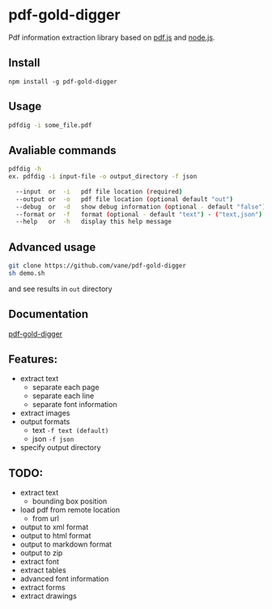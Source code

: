 pdf-gold-digger
====

Pdf information extraction library based on [pdf.js](https://mozilla.github.io/pdf.js/)
and [node.js](https://nodejs.org).

## Install
```npm install -g pdf-gold-digger```

## Usage
```bash
pdfdig -i some_file.pdf
```  

## Avaliable commands

```bash
pdfdig -h
ex. pdfdig -i input-file -o output_directory -f json
  
  --input  or  -i   pdf file location (required)
  --output or  -o   pdf file location (optional default "out")
  --debug  or  -d   show debug information (optional - default "false")
  --format or  -f   format (optional - default "text") - ("text,json"): 
  --help   or  -h   display this help message
```

## Advanced usage
```bash
git clone https://github.com/vane/pdf-gold-digger
sh demo.sh
```
and see results in ```out``` directory 
                            
## Documentation
[pdf-gold-digger](https://vane.pl/pdf-gold-digger/)

## Features:
- extract text
  - separate each page
  - separate each line
  - separate font information
- extract images
- output formats
  - text ```-f text (default)```
  - json ```-f json```
- specify output directory

## TODO:
- extract text
  - bounding box position
- load pdf from remote location
  - from url    
- output to xml format
- output to html format
- output to markdown format
- output to zip
- extract font
- extract tables
- advanced font information
- extract forms
- extract drawings
